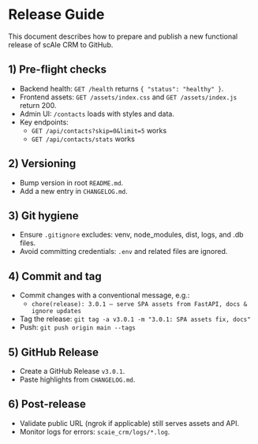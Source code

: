 # Release Guide

This document describes how to prepare and publish a new functional release of scAIe CRM to GitHub.

## 1) Pre-flight checks
- Backend health: `GET /health` returns `{ "status": "healthy" }`.
- Frontend assets: `GET /assets/index.css` and `GET /assets/index.js` return 200.
- Admin UI: `/contacts` loads with styles and data.
- Key endpoints:
  - `GET /api/contacts?skip=0&limit=5` works
  - `GET /api/contacts/stats` works

## 2) Versioning
- Bump version in root `README.md`.
- Add a new entry in `CHANGELOG.md`.

## 3) Git hygiene
- Ensure `.gitignore` excludes: venv, node_modules, dist, logs, and .db files.
- Avoid committing credentials: `.env` and related files are ignored.

## 4) Commit and tag
- Commit changes with a conventional message, e.g.:
  - `chore(release): 3.0.1 – serve SPA assets from FastAPI, docs & ignore updates`
- Tag the release: `git tag -a v3.0.1 -m "3.0.1: SPA assets fix, docs"`
- Push: `git push origin main --tags`

## 5) GitHub Release
- Create a GitHub Release `v3.0.1`.
- Paste highlights from `CHANGELOG.md`.

## 6) Post-release
- Validate public URL (ngrok if applicable) still serves assets and API.
- Monitor logs for errors: `scaie_crm/logs/*.log`.
